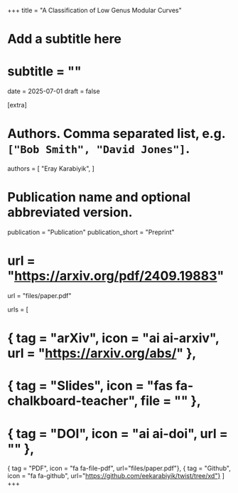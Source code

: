 +++
title = "A Classification of Low Genus Modular Curves"
# Add a subtitle here
# subtitle = ""
date = 2025-07-01
draft = false

[extra]
# Authors. Comma separated list, e.g. `["Bob Smith", "David Jones"]`.
authors = [
  "Eray Karabiyik",
]

# Publication name and optional abbreviated version.
publication = "Publication"
publication_short = "Preprint"

# url = "https://arxiv.org/pdf/2409.19883"
url = "files/paper.pdf"

urls = [
#  { tag = "arXiv", icon = "ai ai-arxiv", url = "https://arxiv.org/abs/" },
#  { tag = "Slides", icon = "fas fa-chalkboard-teacher", file = "" },
#  { tag = "DOI", icon = "ai ai-doi", url = "" },
  { tag = "PDF", icon = "fa fa-file-pdf", url="files/paper.pdf"},
  { tag = "Github", icon = "fa fa-github", url="https://github.com/eekarabiyik/twist/tree/xd"}
]
+++
